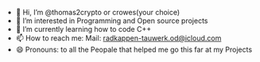 - 👋 Hi, I’m @thomas2crypto or crowes(your choice)
- 👀 I’m interested in Programming and Open source projects
- 🌱 I’m currently learning how to code C++
- 📫 How to reach me: Mail: radkappen-tauwerk.od@icloud.com
- 😄 Pronouns: to all the Peopale that helped me go this far at my Projects

<!---
thomas2crypto/thomas2crypto is a ✨ special ✨ repository because its `README.md` (this file) appears on your GitHub profile.
You can click the Preview link to take a look at your changes.
--->
